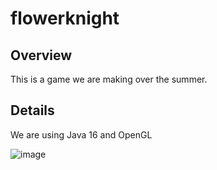 # flowerknight

## Overview
This is a game we are making over the summer.

## Details
We are using Java 16 and OpenGL

![image](https://github.com/dhs-gamedev/flowerknight/blob/main/data/image.png)
